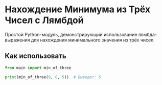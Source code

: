 # Нахождение Минимума из Трёх Чисел с Лямбдой

Простой Python-модуль, демонстрирующий использование лямбда-выражения для нахождения минимального значения из трёх чисел.

## Как использовать

```python
from main import min_of_three

print(min_of_three(9, 8, 5))  # Выведет: 5
```
